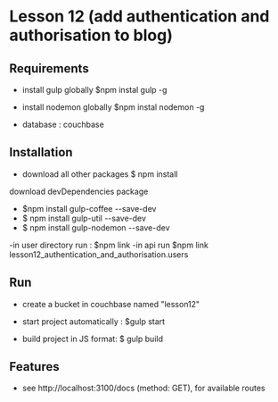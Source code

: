 # Lesson 12 (add authentication and authorisation to blog)

## Requirements
- install gulp globally 
  $npm instal gulp -g

- install nodemon globally
  $npm instal nodemon -g
- database : couchbase

## Installation
- download all other packages
  $ npm install

download devDependencies package
- $npm install gulp-coffee --save-dev
- $ npm install gulp-util --save-dev
- $ npm install gulp-nodemon --save-dev

-in user directory run : $npm link 
-in api run $npm link lesson12_authentication_and_authorisation.users

## Run 
- create a bucket in couchbase named "lesson12"

- start project automatically :
  $gulp start

-  build project in JS format:
  $ gulp build

## Features 
- see http://localhost:3100/docs (method: GET), for available routes



